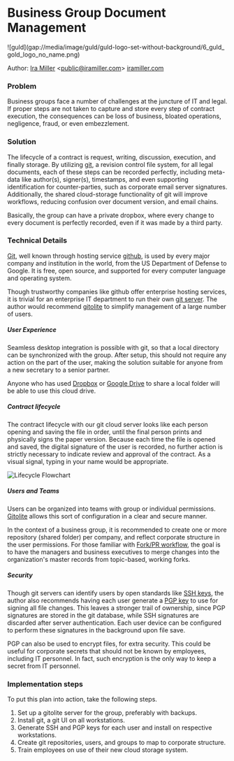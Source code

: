 # Business Group Document Management

![guld](gap://media/image/guld/guld-logo-set-without-background/6_guld_ gold_logo_no_name.png)

Author: [Ira Miller](gap://life/isysd) &lt;[public@iramiller.com](mailto:public@iramiller.com)&gt; [iramiller.com](https://iramiller.com)

### Problem

Business groups face a number of challenges at the juncture of IT and legal. If proper steps are not taken to capture and store every step of contract execution, the consequences can be loss of business, bloated operations, negligence, fraud, or even embezzlement.

### Solution

The lifecycle of a contract is request, writing, discussion, execution, and finally storage. By utilizing [git](https://en.wikipedia.org/wiki/Git), a revision control file system, for all legal documents, each of these steps can be recorded perfectly, including meta-data like author(s), signer(s), timestamps, and even supporting identification for counter-parties, such as corporate email server signatures. Additionally, the shared cloud-storage functionality of git will improve workflows, reducing confusion over document version, and email chains.

Basically, the group can have a private dropbox, where every change to every document is perfectly recorded, even if it was made by a third party.

### Technical Details

[Git](https://git-scm.com), well known through hosting service [github](http://github.com/), is used by every major company and institution in the world, from the US Department of Defense to Google. It is free, open source, and supported for every computer language and operating system.

Though trustworthy companies like github offer enterprise hosting services, it is trivial for an enterprise IT department to run their own [git server](https://git-scm.com/book/en/v2/Git-on-the-Server-Setting-Up-the-Server). The author would recommend [gitolite](http://gitolite.org/) to simplify management of a large number of users.

##### User Experience

Seamless desktop integration is possible with git, so that a local directory can be synchronized with the group. After setup, this should not require any action on the part of the user, making the solution suitable for anyone from a new secretary to a senior partner.

Anyone who has used [Dropbox](https://www.dropbox.com) or [Google Drive](http://drive.google.com) to share a local folder will be able to use this cloud drive.

##### Contract lifecycle

The contract lifecycle with our git cloud server looks like each person opening and saving the file in order, until the final person prints and physically signs the paper version. Because each time the file is opened and saved, the digital signature of the user is recorded, no further action is strictly necessary to indicate review and approval of the contract. As a visual signal, typing in your name would be appropriate.

![Lifecycle Flowchart](gap://media/image/isysd/business-group/Contract-lifecycle.jpg)

##### Users and Teams

Users can be organized into teams with group or individual permissions. [Gitolite](http://gitolite.org/) allows this sort of configuration in a clear and secure manner.

In the context of a business group, it is recommended to create one or more repository (shared folder) per company, and reflect corporate structure in the user permissions. For those familiar with [Fork/PR workflow](https://gist.github.com/Chaser324/ce0505fbed06b947d962), the goal is to have the managers and business executives to merge changes into the organization's master records from topic-based, working forks.

##### Security

Though git servers can identify users by open standards like [SSH keys](https://www.ssh.com/ssh/protocol/), the author also recommends having each user generate a [PGP key](http://openpgp.org/) to use for signing all file changes. This leaves a stronger trail of ownership, since PGP signatures are stored in the git database, while SSH signatures are discarded after server authentication. Each user device can be configured to perform these signatures in the background upon file save.

PGP can also be used to encrypt files, for extra security. This could be useful for corporate secrets that should not be known by employees, including IT personnel. In fact, such encryption is the only way to keep a secret from IT personnel.

### Implementation steps

To put this plan into action, take the following steps.

1. Set up a gitolite server for the group, preferably with backups.
2. Install git, a git UI on all workstations.
3. Generate SSH and PGP keys for each user and install on respective workstations.
4. Create git repositories, users, and groups to map to corporate structure.
5. Train employees on use of their new cloud storage system.
